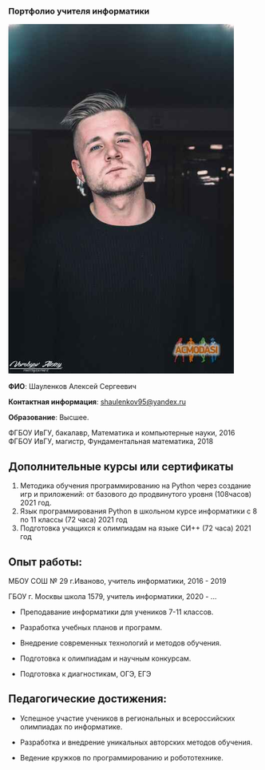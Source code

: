 ### Портфолио учителя информатики

![ШАС](1.jpg )


**ФИО**: Шауленков Алексей Сергеевич

**Контактная информация**: shaulenkov95@yandex.ru

**Образование**:  Высшее.

ФГБОУ ИвГУ, бакалавр, Математика и компьютерные науки, 2016 \
ФГБОУ ИвГУ, магистр, Фундаментальная математика, 2018

## Дополнительные курсы или сертификаты
1. Методика обучения программированию на Python через создание игр и приложений: от базового до продвинутого  уровня (108часов) 2021 год.
2. Язык программирования Python в школьном курсе информатики с 8 по 11 классы (72 часа) 2021 год
3. Подготовка учащихся к олимпиадам на языке СИ++ (72 часа) 2021 год

## Опыт работы:  
МБОУ СОШ № 29 г.Иваново, учитель информатики, 2016 - 2019

ГБОУ г. Москвы школа 1579, учитель информатики, 2020 - ...



+ Преподавание информатики для учеников 7-11 классов.  

+ Разработка учебных планов и программ.  

+ Внедрение современных технологий и методов обучения.  

+ Подготовка к олимпиадам и научным конкурсам.  
+ Подготовка к диагностикам, ОГЭ, ЕГЭ


## Педагогические достижения:  

+ Успешное участие учеников в региональных и всероссийских олимпиадах по информатике.  

+ Разработка и внедрение уникальных авторских методов обучения.  

+ Ведение кружков по программированию и робототехнике.  
